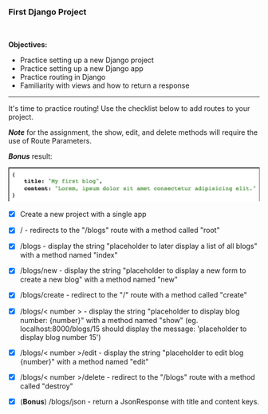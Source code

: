### First Django Project
<br/>

**Objectives:**

- Practice setting up a new Django project
- Practice setting up a new Django app
- Practice routing in Django
- Familiarity with views and how to return a response
<hr>
It's time to practice routing! Use the checklist below to add routes to your project. 

***Note*** for the assignment, the show, edit, and delete methods will require the use of Route Parameters.  

***Bonus*** result:

![](img.png)

- [x] Create a new project with a single app

- [x] / - redirects to the "/blogs" route with a method called "root"

- [x] /blogs - display the string "placeholder to later display a list of all blogs" with a method named "index"

- [x] /blogs/new - display the string "placeholder to display a new form to create a new blog" with a method named "new"

- [x] /blogs/create - redirect to the "/" route with a method called "create"

- [x] /blogs/< number > - display the string "placeholder to display blog number: {number}" with a method named "show" (eg. localhost:8000/blogs/15 should display the message: 'placeholder to display blog number 15')

- [x] /blogs/< number >/edit - display the string "placeholder to edit blog {number}" with a method named "edit"

- [x] /blogs/< number >/delete - redirect to the "/blogs" route with a method called "destroy"

- [x] (**Bonus**) /blogs/json - return a JsonResponse with title and content keys.
